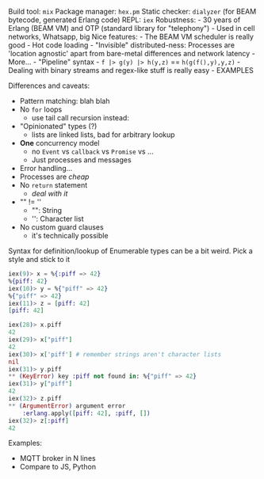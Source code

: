 Build tool: `mix`
Package manager: `hex.pm`
Static checker: `dialyzer` (for BEAM bytecode, generated Erlang code)
REPL: `iex`
Robustness: 
    - 30 years of Erlang (BEAM VM) and OTP (standard library for "telephony")
    - Used in cell networks, Whatsapp, big 
Nice features:
    - The BEAM VM scheduler is really good
    - Hot code loading
    - "Invisible" distributed-ness: Processes are 'location agnostic' apart from bare-metal differences and network latency
    - More...
    - "Pipeline" syntax
        - `f |> g(y) |> h(y,z)` == `h(g(f(),y),y,z)`
    - Dealing with binary streams and regex-like stuff is really easy
        - EXAMPLES

Differences and caveats:
- Pattern matching: blah blah
- No `for` loops
    - use tail call recursion instead:
- "Opinionated" types (?)
    - lists are linked lists, bad for arbitrary lookup
- **One** concurrency model
    - no `Event` vs `callback` vs `Promise` vs ...
    - Just processes and messages
- Error handling...
- Processes are *cheap*
- No `return` statement
    - *deal with it*
- "" != ''
    - "": String
    - '': Character list
- No custom guard clauses
    - it's technically possible
    

Syntax for definition/lookup of Enumerable types can be a bit weird. Pick a style and stick to it

````elixir
iex(9)> x = %{:piff => 42}
%{piff: 42}
iex(10)> y = %{"piff" => 42}
%{"piff" => 42}
iex(11)> z = [piff: 42] 
[piff: 42]

iex(28)> x.piff
42
iex(29)> x["piff"]
42
iex(30)> x['piff'] # remember strings aren't character lists
nil
iex(31)> y.piff
** (KeyError) key :piff not found in: %{"piff" => 42}
iex(31)> y["piff"]
42
iex(32)> z.piff
** (ArgumentError) argument error
    :erlang.apply([piff: 42], :piff, [])
iex(32)> z[:piff]
42
````

Examples:
- MQTT broker in N lines
- Compare to JS, Python
